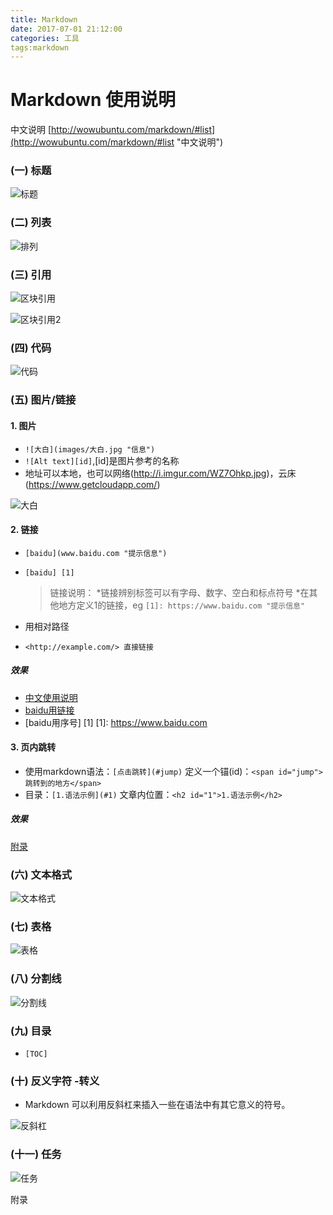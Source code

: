 ```yaml
---
title: Markdown
date: 2017-07-01 21:12:00
categories: 工具
tags:markdown
---
```


# Markdown 使用说明 #
中文说明 [http://wowubuntu.com/markdown/#list](http://wowubuntu.com/markdown/#list "中文说明")

### (一) 标题

![标题](Markdown\标题.png)

### (二) 列表 

![排列](Markdown\排列.png)

### (三) 引用 #

![区块引用](Markdown\区块引用.png)

![区块引用2](Markdown\区块引用2.png)

### (四) 代码

![代码](Markdown\代码.png)

### (五) 图片/链接 
#### 1. 图片
* `![大白](images/大白.jpg "信息")`
* `![Alt text][id]`,[id]是图片参考的名称
* 地址可以本地，也可以网络(http://i.imgur.com/WZ7Ohkp.jpg)，云床 (https://www.getcloudapp.com/)

![大白](Markdown/大白.jpg)


#### 2. 链接
* `[baidu](www.baidu.com "提示信息")`
* `[baidu] [1]`

    >链接说明：
    >    *链接辨别标签可以有字母、数字、空白和标点符号
    >    *在其他地方定义1的链接，eg `[1]: https://www.baidu.com "提示信息"`

* 用相对路径 
* `<http://example.com/> 直接链接`

##### 效果
* [中文使用说明](http://wowubuntu.com/markdown/#list "提示信息")
* [baidu用链接](https://www.baidu.com "title")
* [baidu用序号] [1]
[1]: https://www.baidu.com

#### 3. 页内跳转 
* 使用markdown语法：`[点击跳转](#jump)`
  定义一个锚(id)：`<span id="jump">跳转到的地方</span>`
* 目录：`[1.语法示例](#1)`
  文章内位置：`<h2 id="1">1.语法示例</h2>`
  
##### 效果

[附录](#jump)

### (六) 文本格式

![文本格式](Markdown/文本格式.png)

### (七) 表格 

![表格](Markdown/表格.png)

### (八) 分割线

![分割线](Markdown\分割线.png)

### (九) 目录 

* `[TOC]`

### (十) 反义字符 -转义
- Markdown 可以利用反斜杠来插入一些在语法中有其它意义的符号。

![反斜杠](Markdown\反斜杠.png)

### (十一) 任务 

![任务](Markdown\任务列表.png)

<span id="jump">附录</span>